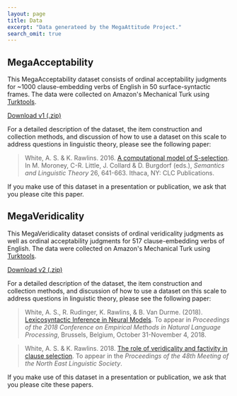 ```yaml
---
layout: page
title: Data
excerpt: "Data generateed by the MegaAttitude Project."
search_omit: true
---
```


## MegaAcceptability

This MegaAcceptability dataset consists of ordinal acceptability judgments for ~1000 clause-embedding verbs of English in 50 surface-syntactic frames.  The data were collected on Amazon's Mechanical Turk using [Turktools](http://turktools.net/).  

[Download v1 (.zip)](megaacceptability_v1.zip)

For a detailed description of the dataset, the item construction and collection methods, and discussion of how to use a dataset on this scale to address questions in linguistic theory, please see the following paper:

> White, A. S. & K. Rawlins. 2016. [A computational model of S-selection](http://aswhite.net/papers/white_computational_2016_salt.pdf). In M. Moroney, C-R. Little, J. Collard & D. Burgdorf (eds.), *Semantics and Linguistic Theory* 26, 641-663. Ithaca, NY: CLC Publications.

If you make use of this dataset in a presentation or publication, we ask that you please cite this paper.

## MegaVeridicality

This MegaVeridicality dataset consists of ordinal veridicality judgments as well as ordinal acceptability judgments for 517 clause-embedding verbs of English.  The data were collected on Amazon's Mechanical Turk using [Turktools](http://turktools.net/).  

[Download v2 (.zip)](megaveridicality_v2.zip)

For a detailed description of the dataset, the item construction and collection methods, and discussion of how to use a dataset on this scale to address questions in linguistic theory, please see the following paper:

> White, A. S., R. Rudinger, K. Rawlins, & B. Van Durme. (2018). [Lexicosyntactic Inference in Neural Models](http://aaronstevenwhite.io/papers/white_lexicosyntactic_2018.pdf). To appear in _Proceedings of the 2018 Conference on Empirical Methods in Natural Language Processing_, Brussels, Belgium, October 31-November 4, 2018.

> White, A. S. & K. Rawlins. 2018. [The role of veridicality and factivity in clause selection](http://aaronstevenwhite.io/papers/white_role_2018.pdf). To appear in the *Proceedings of the 48th Meeting of the North East Linguistic Society*.

If you make use of this dataset in a presentation or publication, we ask that you please cite these papers.

